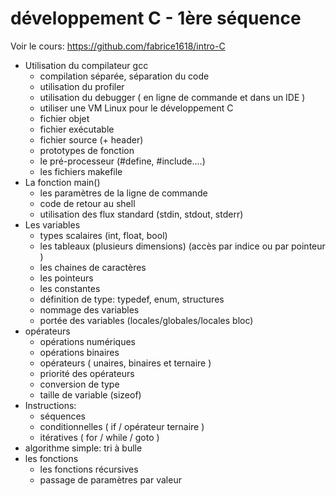 # développement C - 1ère séquence

Voir le cours: https://github.com/fabrice1618/intro-C

- Utilisation du compilateur gcc
  - compilation séparée, séparation du code
  - utilisation du profiler
  - utilisation du debugger ( en ligne de commande et dans un IDE )
  - utiliser une VM Linux pour le développement C
  - fichier objet
  - fichier exécutable
  - fichier source (+ header)
  - prototypes de fonction
  - le pré-processeur (#define, #include....)
  - les fichiers makefile
- La fonction main()
  - les paramètres de la ligne de commande
  - code de retour au shell
  - utilisation des flux standard (stdin, stdout, stderr)
- Les variables
  - types scalaires (int, float, bool) 
  - les tableaux (plusieurs dimensions) (accès par indice ou par pointeur )
  - les chaines de caractères
  - les pointeurs
  - les constantes
  - définition de type: typedef, enum, structures
  - nommage des variables 
  - portée des variables (locales/globales/locales bloc)
- opérateurs
	- opérations numériques
	- opérations binaires
	- opérateurs ( unaires, binaires et ternaire )
	- priorité des opérateurs
	- conversion de type
	- taille de variable (sizeof)
- Instructions:
	- séquences
	- conditionnelles ( if / opérateur ternaire )
	- itératives ( for / while / goto )
- algorithme simple: tri à bulle
- les fonctions
	- les fonctions récursives
	- passage de paramètres par valeur

